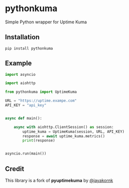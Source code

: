 # pythonkuma
Simple Python wrapper for Uptime Kuma

## Installation

```shell
pip install pythonkuma
```

## Example

```python
import asyncio

import aiohttp

from pythonkuma import UptimeKuma

URL = "https://uptime.exampe.com"
API_KEY = "api_key"


async def main():

    async with aiohttp.ClientSession() as session:
        uptime_kuma = UptimeKuma(session, URL, API_KEY)
        response = await uptime_kuma.metrics()
        print(response)


asyncio.run(main())

```

## Credit

This library is a fork of **pyuptimekuma** by [@jayakornk](https://github.com/jayakornk)

